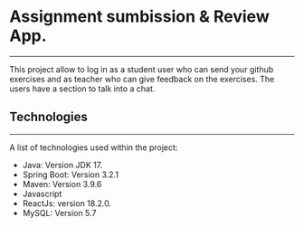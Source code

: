# Assignment sumbission & Review App.
***
This project allow  to log in as a student user who can send your github exercises and as teacher who can give feedback on the exercises.
The users have a section to talk into a chat.


## Technologies
***
A list of technologies used within the project:
* Java: Version JDK 17.
* Spring Boot: Version 3.2.1
* Maven: Version 3.9.6
* Javascript
* ReactJs: version 18.2.0.
* MySQL: Version 5.7

